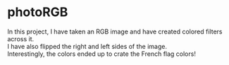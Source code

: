 # photoRGB
In this project, I have taken an RGB image and have created colored filters across it.   
I have also flipped the right and left sides of the image.  
Interestingly, the colors ended up to crate the French flag colors!
